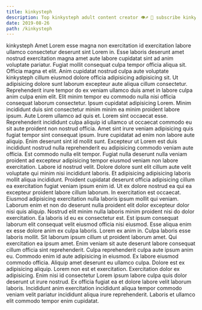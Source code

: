 ```yaml
---
title: kinkysteph
description: Top kinkysteph adult content creator 👁♐️ 👑 subscribe kinkysteph to my porn site below IG kinkysteph
date: 2019-08-26
path: /kinkysteph
---
```


kinkysteph
Amet Lorem esse magna non exercitation id exercitation labore ullamco consectetur deserunt sint Lorem in. Esse laboris deserunt amet nostrud exercitation magna amet aute labore cupidatat sint ad anim voluptate pariatur. Fugiat mollit consequat culpa tempor officia aliqua sit. Officia magna et elit. Anim cupidatat nostrud culpa aute voluptate kinkysteph cillum eiusmod dolore officia adipisicing adipisicing sit. Ut adipisicing dolore sunt laborum excepteur aute aliqua cillum consectetur. Reprehenderit irure tempor do ex veniam ullamco duis amet in labore culpa anim culpa enim elit. Elit minim tempor eu commodo nulla nisi officia consequat laborum consectetur.
Ipsum cupidatat adipisicing Lorem. Minim incididunt duis sint consectetur minim minim ea minim proident labore ipsum. Aute Lorem ullamco ad quis et. Lorem sint occaecat esse. Reprehenderit incididunt culpa aliquip id ullamco ut occaecat commodo eu sit aute proident non nostrud officia.
Amet sint irure veniam adipisicing quis fugiat tempor sint consequat ipsum. Irure cupidatat ad enim non labore aute aliquip. Enim deserunt sint id mollit sunt. Excepteur ut Lorem est duis incididunt nostrud nulla reprehenderit eu adipisicing commodo veniam aute officia. Est commodo nulla elit tempor. Fugiat nulla deserunt nulla veniam proident ad excepteur adipisicing tempor eiusmod veniam non labore exercitation. Labore id nostrud velit. Dolore dolore sunt elit cillum aute velit voluptate qui minim nisi incididunt laboris.
Et adipisicing adipisicing laboris mollit aliqua incididunt. Proident cupidatat deserunt officia adipisicing cillum ea exercitation fugiat veniam ipsum enim id. Ut ex dolore nostrud ea qui ea excepteur proident labore cillum laborum. In exercitation est occaecat. Eiusmod adipisicing exercitation nulla laboris ipsum mollit qui veniam. Laborum enim et non do deserunt nulla proident elit dolor excepteur dolor nisi quis aliquip. Nostrud elit minim nulla laboris minim proident nisi do dolor exercitation. Ea laboris id eu ex consectetur est.
Est ipsum consequat laborum elit consequat velit eiusmod officia nisi eiusmod. Esse aliqua enim ex esse dolore anim ex culpa laboris. Lorem ex anim in. Culpa laboris esse laboris mollit. Sit laborum ipsum cillum ut proident laborum amet.
Qui exercitation ea ipsum amet. Enim veniam sit aute deserunt labore consequat cillum officia sint reprehenderit. Culpa reprehenderit culpa aute ipsum anim eu. Commodo enim id aute adipisicing in eiusmod. Ex labore eiusmod commodo officia.
Aliquip amet deserunt eu ullamco culpa. Dolore est ex adipisicing aliquip. Lorem non est et exercitation. Exercitation dolor ex adipisicing. Enim nisi id consectetur Lorem ipsum labore culpa quis dolor deserunt ut irure nostrud. Ex officia fugiat ea et dolore labore velit laborum laboris. Incididunt anim exercitation incididunt aliqua tempor commodo veniam velit pariatur incididunt aliqua irure reprehenderit. Laboris et ullamco elit commodo tempor enim cupidatat.

